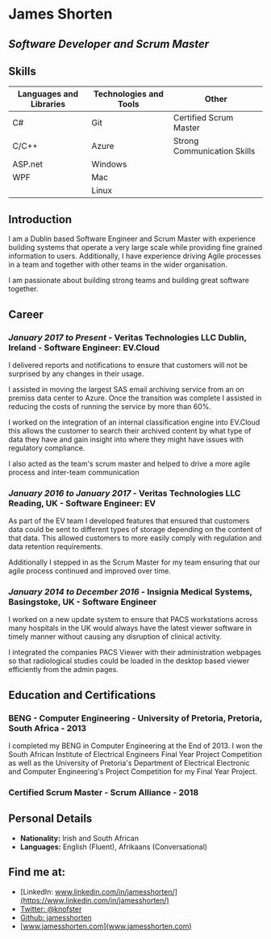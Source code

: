 # James Shorten

## *Software Developer and Scrum Master*

## Skills

|**Languages and Libraries**|**Technologies and Tools**|**Other**               |
|-------------|------------------------|------------------------|
| C#          | Git                    | Certified Scrum Master |
| C/C++       | Azure                  | Strong Communication Skills|
| ASP.net     | Windows                ||
| WPF         | Mac                    ||
|             | Linux                  ||

## Introduction

I am a Dublin based Software Engineer and Scrum Master with experience building systems that operate a very large scale while providing fine grained information to users. Additionally, I have experience driving Agile processes in a team and together with other teams in the wider organisation.

I am passionate about building strong teams and building great software together.

## Career

### *January 2017 to Present* - **Veritas Technologies LLC Dublin, Ireland** - Software Engineer: EV.Cloud

I delivered reports and notifications to ensure that customers will not be surprised by any changes in their usage.

I assisted in moving the largest SAS email archiving service from an on premiss data center to Azure. Once the transition was complete I assisted in reducing the costs of running the service by more than 60%.

I worked on the integration of an internal classification engine into EV.Cloud this allows the customer to search their archived content by what type of data they have and gain insight into where they might have issues with regulatory compliance.

I also acted as the team's scrum master and helped to drive a more agile process and inter-team communication

### *January 2016 to January 2017* - **Veritas Technologies LLC Reading, UK** - Software Engineer: EV

As part of the EV team I developed features that ensured that customers data could be sent to different types of storage depending on the content of that data. This allowed customers to more easily comply with regulation and data retention requirements.

Additionally I stepped in as the Scrum Master for my team ensuring that our agile process continued and improved over time.

### *January 2014 to December 2016* - **Insignia Medical Systems, Basingstoke, UK** - Software Engineer

I worked on a new update system to ensure that PACS workstations across many hospitals in the UK would always have the latest viewer software in timely manner without causing any disruption of clinical activity.

I integrated the companies PACS Viewer with their administration webpages so that radiological studies could be loaded in the desktop based viewer efficiently from the admin pages.

## Education and Certifications

### **BENG - Computer Engineering** - University of Pretoria, Pretoria, South Africa - 2013

I completed my BENG in Computer Engineering at the End of 2013. I won the South African Institute of Electrical Engineers Final Year Project Competition as well as the University of Pretoria's Department of Electrical Electronic and Computer Engineering's Project Competition for my Final Year Project.

### **Certified Scrum Master** - Scrum Alliance - 2018

## Personal Details

* **Nationality:** Irish and South African
* **Languages:** English (Fluent), Afrikaans (Conversational)

## Find me at:

* [LinkedIn: www.linkedin.com/in/jamesshorten/](https://www.linkedin.com/in/jamesshorten/)
* [Twitter: @knofster](https://twitter.com/knofster)
* [Github: jamesshorten](https://github.com/jamesshorten)
* [www.jamesshorten.com](www.jamesshorten.com)